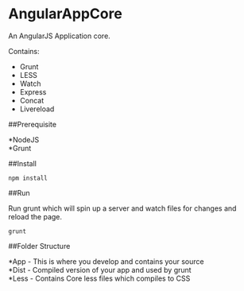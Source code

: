 # AngularAppCore
An AngularJS Application core.

Contains:  

- Grunt 
- LESS  
- Watch  
- Express  
- Concat    
- Livereload  


##Prerequisite

*NodeJS  
*Grunt

##Install

```
npm install
```

##Run

Run grunt which will spin up a server and watch files for changes and reload the page.

```
grunt
```

##Folder Structure

*App - This is where you develop and contains your source  
*Dist - Compiled version of your app and used by grunt  
*Less - Contains Core less files which compiles to CSS


